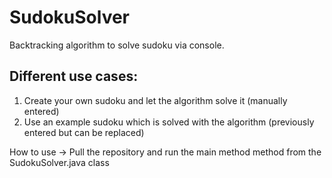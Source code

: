 # SudokuSolver
Backtracking algorithm to solve sudoku via console.

## Different use cases:
1. Create your own sudoku and let the algorithm solve it (manually entered)
2. Use an example sudoku which is solved with the algorithm (previously entered but can be replaced)

How to use -> Pull the repository and run the main method method from the SudokuSolver.java class
